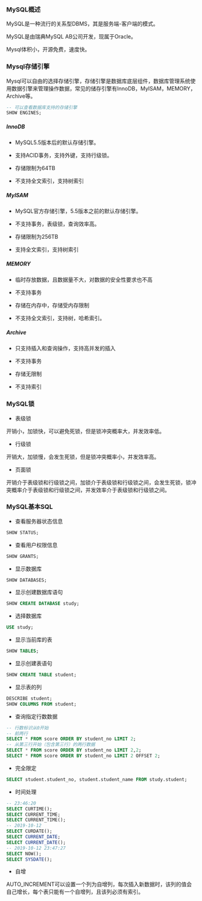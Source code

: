 ### MySQL概述

MySQL是一种流行的关系型DBMS，其是服务端-客户端的模式。

MySQL是由瑞典MySQL AB公司开发，现属于Oracle。

Mysql体积小，开源免费，速度快。

### Mysql存储引擎

Mysql可以自由的选择存储引擎，存储引擎是数据库底层组件，数据库管理系统使用数据引擎来管理操作数据，常见的储存引擎有InnoDB，MyISAM，MEMORY，Archive等。

``` sql
-- 可以查看数据库支持的存储引擎
SHOW ENGINES;
```

##### InnoDB

* MySQL5.5版本后的默认存储引擎。

* 支持ACID事务，支持外键，支持行级锁。

* 存储限制为64TB

* 不支持全文索引，支持树索引

##### MyISAM

* MySQL官方存储引擎，5.5版本之前的默认存储引擎。

* 不支持事务，表级锁，查询效率高。

* 存储限制为256TB

* 支持全文索引，支持树索引

##### MEMORY

* 临时存放数据，且数据量不大，对数据的安全性要求也不高

* 不支持事务

* 存储在内存中，存储受内存限制

* 不支持全文索引，支持树，哈希索引。

##### Archive

* 只支持插入和查询操作，支持高并发的插入

* 不支持事务

* 存储无限制

* 不支持索引

### MySQL锁

* 表级锁

开销小，加锁快，可以避免死锁，但是锁冲突概率大，并发效率低。

* 行级锁

开销大，加锁慢，会发生死锁，但是锁冲突概率小，并发效率高。

* 页面锁

开销介于表级锁和行级锁之间，加锁介于表级锁和行级锁之间，会发生死锁，锁冲突概率介于表级锁和行级锁之间，并发效率介于表级锁和行级锁之间。

### MySQL基本SQL

* 查看服务器状态信息

``` sql
SHOW STATUS;
```

* 查看用户权限信息

``` sql
SHOW GRANTS;
```

* 显示数据库

``` sql
SHOW DATABASES;
```

* 显示创建数据库语句

``` sql
SHOW CREATE DATABASE study;
```

* 选择数据库

``` sql
USE study;
```

* 显示当前库的表

``` sql
SHOW TABLES;
```

* 显示创建表语句

``` sql
SHOW CREATE TABLE student;
```

* 显示表的列

``` sql
DESCRIBE student;
SHOW COLUMNS FROM student;
```

* 查询指定行数数据

``` sql
-- 行数标识从0开始
-- 前两行
SELECT * FROM score ORDER BY student_no LIMIT 2;
-- 从第三行开始（包含第三行）的两行数据
SELECT * FROM score ORDER BY student_no LIMIT 2,2;
SELECT * FROM score ORDER BY student_no LIMIT 2 OFFSET 2;
```

* 完全限定

``` sql
SELECT student.student_no, student.student_name FROM study.student;
```

* 时间处理

``` sql
-- 23:46:20
SELECT CURTIME();
SELECT CURRENT_TIME;
SELECT CURRENT_TIME();
-- 2019-10-12
SELECT CURDATE();
SELECT CURRENT_DATE;
SELECT CURRENT_DATE();
-- 2019-10-12 23:47:27
SELECT NOW();
SELECT SYSDATE();
```

* 自增

AUTO_INCREMENT可以设置一个列为自增列，每次插入新数据时，该列的值会自己增长，每个表只能有一个自增列，且该列必须有索引。